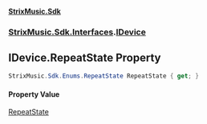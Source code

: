 #### [StrixMusic.Sdk](./index.md 'index')
### [StrixMusic.Sdk.Interfaces](./StrixMusic-Sdk-Interfaces.md 'StrixMusic.Sdk.Interfaces').[IDevice](./StrixMusic-Sdk-Interfaces-IDevice.md 'StrixMusic.Sdk.Interfaces.IDevice')
## IDevice.RepeatState Property
```csharp
StrixMusic.Sdk.Enums.RepeatState RepeatState { get; }
```
#### Property Value
[RepeatState](./StrixMusic-Sdk-Enums-RepeatState.md 'StrixMusic.Sdk.Enums.RepeatState')  
